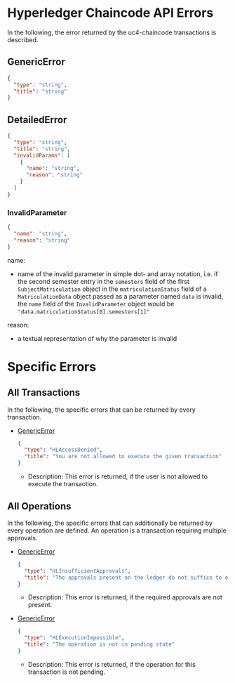 # <a id="Errors" /> Hyperledger Chaincode API Errors

In the following, the error returned by the uc4-chaincode transactions is described.

## <a id="GenericError" />GenericError
```json
{
  "type": "string",
  "title": "string"
}
```

## <a id="DetailedError" />DetailedError
```json
{
  "type": "string",
  "title": "string",
  "invalidParams": [
    {
      "name": "string",
      "reason": "string"
    }
  ]
}
```

### <a id="InvalidParameter" />InvalidParameter
```json
{
  "name": "string",
  "reason": "string"
}
```
name:
- name of the invalid parameter in simple dot- and array notation, i.e. if the second semester entry in the ```semesters``` field of the first ```SubjectMatriculation``` object in the ```matriculationStatus``` field of a ```MatriculationData``` object passed as a parameter named ```data``` is invalid, the ```name``` field of the ```InvalidParameter``` object would be ```"data.matriculationStatus[0].semesters[1]"```

reason:
- a textual representation of why the parameter is invalid


# Specific Errors

## <a id="AllTransactions" />All Transactions

In the following, the specific errors that can be returned by every transaction.

- [GenericError](#GenericError) 
  ```json
  {
    "type": "HLAccessDenied",
    "title": "You are not allowed to execute the given transaction"
  }
  ```
    - Description: This error is returned, if the user is not allowed to execute the transaction.

## <a id="AllOperations" />All Operations

In the following, the specific errors that can additionally be returned by every operation are defined.
An operation is a transaction requiring multiple approvals.

- [GenericError](#GenericError) 
  ```json
  {
    "type": "HLInsufficientApprovals",
    "title": "The approvals present on the ledger do not suffice to execute this transaction"
  }
  ```
  - Description: This error is returned, if the required approvals are not present.

- [GenericError](#GenericError) 
  ```json
  {
    "type": "HLExecutionImpossible",
    "title": "The operation is not in pending state"
  }
  ```
  - Description: This error is returned, if the operation for this transaction is not pending.
